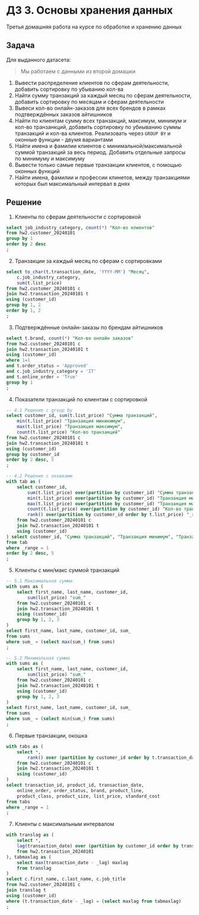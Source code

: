 # ДЗ 3. Основы хранения данных

Третья домашняя работа на курсе по обработке и хранению данных

## Задача

Для выданного датасета:

> Мы работаем с данными из второй домашки

1. Вывести распределение клиентов по сферам деятельности, добавить сортировку по убыванию кол-ва
2. Найти сумму транзакций за каждый месяц по сферам деятельности, добавить сортировку по месяцам и сферам деятельности
3. Вывеси кол-во онлайн-заказов для всех брендов в рамках подтверждённых заказов айтишников
4. Найти по клиентам сумму всех транзакций, максимум, минимум и кол-во транзанкций, добавить сортировку по убиыванию суммы транзакций и кол-ва клиентов. Реализовать через `GROUP BY` и оконные функции - двумя вариантами
5. Найти имена и фамилии клиентов с минимальной/максимальной суммой транзакций за весь период. Добавить отдельные запросы по минимуму и максимуму
6. Вывести только самые первые транзакции клиентов, с помощью оконных функций
7. Найти имена, фамилии и профессии клинетов, между транзакциями которых был максимальный интервал в днях

## Решение

1. Клиенты по сферам деятельности с сортировкой

```sql
select job_industry_category, count(*) "Кол-во клиентов"
from hw2.customer_20240101
group by 1
order by 2 desc
;
```

2. Транзакции за каждый месяц по сферам с сортировками

```sql
select to_char(t.transaction_date, 'YYYY-MM') "Месяц",
	c.job_industry_category,
	sum(t.list_price)
from hw2.customer_20240101 c 
join hw2.transaction_20240101 t 
using (customer_id)
group by 1, 2
order by 1, 2
;
```

3. Подтверждённые онлайн-заказы по брендам айтишников 

```sql
select t.brand, count(*) "Кол-во онлайн заказов"
from hw2.customer_20240101 c 
join hw2.transaction_20240101 t 
using (customer_id)
where 1=1
and t.order_status = 'Approved'
and c.job_industry_category = 'IT'
and t.online_order = 'True'
group by 1
;
```

4. Показатели транзакций по клиентам с сортировкой

```sql
-- 4.1 Решение с group by
select customer_id, sum(t.list_price) "Сумма транзакций",
	min(t.list_price) "Транзакция мининимум",
	max(t.list_price) "Транзакция максимум",
	count(t.list_price) "Кол-во транзакций"
from hw2.customer_20240101 c 
join hw2.transaction_20240101 t 
using (customer_id)
group by customer_id 
order by 2 desc, 5
;

-- 4.2 Решение с окошками
with tab as (
	select customer_id,
		sum(t.list_price) over(partition by customer_id) "Сумма транзакций",
		min(t.list_price) over(partition by customer_id) "Транзакция минимум",
		max(t.list_price) over(partition by customer_id) "Транзакция максимум",
		count(t.list_price) over(partition by customer_id) "Кол-во транзакций",
		rank() over(partition by customer_id order by t.list_price) "_range" 
	from hw2.customer_20240101 c 
	join hw2.transaction_20240101 t 
	using (customer_id)
) select customer_id, "Сумма транзакций", "Транзакция минимум", "Транзакция максимум", "Кол-во транзакций"
from tab
where _range = 1
order by 2 desc, 5
;
```

5. Клиенты с мин/макс суммой транзакций
```sql
-- 5.1 Максимальная сумма
with sums as (
	select first_name, last_name, customer_id,
		sum(list_price) "sum_"
	from hw2.customer_20240101 c
	join hw2.transaction_20240101 t
	using (customer_id)
	group by 1, 2, 3
)
select first_name, last_name, customer_id, sum_
from sums
where sum_ = (select max(sum_) from sums)
;

-- 5.2 Минимальная сумма
with sums as (
	select first_name, last_name, customer_id,
		sum(list_price) "sum_"
	from hw2.customer_20240101 c
	join hw2.transaction_20240101 t
	using (customer_id)
	group by 1, 2, 3
)
select first_name, last_name, customer_id, sum_
from sums
where sum_ = (select min(sum_) from sums)
;
```

6. Первые транзакции, окошка

```sql
with tabs as (
	select *, 
		rank() over (partition by customer_id order by t.transaction_date) "_range"
	from hw2.customer_20240101 c 
	join hw2.transaction_20240101 t 
	using (customer_id)
)
select transaction_id, product_id, transaction_date, 
	online_order, order_status, brand, product_line, 
	product_class, product_size, list_price, standard_cost
from tabs
where _range = 1
;
```

7. Клиенты с максимальным интервалом

```sql
with translag as (
	select *,
	lag(transaction_date) over (partition by customer_id order by transaction_date) _lag
	from hw2.transaction_20240101
), tabmaxlag as (
	select max(transaction_date - _lag) maxlag
	from translag
)
select c.first_name, c.last_name, c.job_title 
from hw2.customer_20240101 c 
join translag t 
using (customer_id)
where (t.transaction_date - _lag) = (select maxlag from tabmaxlag)
;
```

